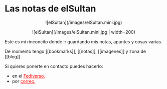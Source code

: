 # Las notas de elSultan

<center>![elSultan](/images/elSultan.mini.jpg)</center>


<p align="center">
![elSultan](/images/elSultan.mini.jpg | width=200)
</p>

Este es mi rinconcito donde ir guardando mis notas, apuntes y cosas varias.

De momento tengo [[bookmarks]], [[notas]], [[imagenes]] y zona de [[blog]].

Si quieres ponerte en contacto puedes hacerlo:

<p>
<ul>
    <li> en el <a href="https://gotosocial.almacenero.uk/@artbol" style="color:red">Fediverso.</a></li>
    <li> por <a href="mailto:elsultan77@disroot.org" style="color:red">correo.</a></li>
</ul>
</p>